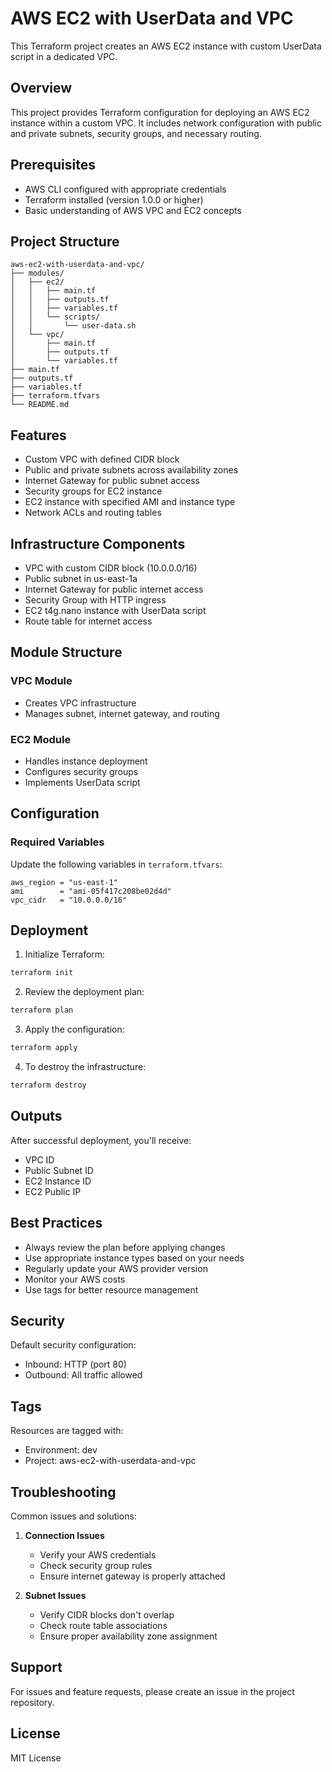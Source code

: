 # AWS EC2 with UserData and VPC

This Terraform project creates an AWS EC2 instance with custom UserData script in a dedicated VPC.

## Overview

This project provides Terraform configuration for deploying an AWS EC2 instance within a custom VPC. It includes network configuration with public and private subnets, security groups, and necessary routing.

## Prerequisites

- AWS CLI configured with appropriate credentials
- Terraform installed (version 1.0.0 or higher)
- Basic understanding of AWS VPC and EC2 concepts

## Project Structure

```
aws-ec2-with-userdata-and-vpc/
├── modules/
│   ├── ec2/
│   │   ├── main.tf
│   │   ├── outputs.tf
│   │   ├── variables.tf
│   │   └── scripts/
│   │       └── user-data.sh
│   └── vpc/
│       ├── main.tf
│       ├── outputs.tf
│       └── variables.tf
├── main.tf
├── outputs.tf
├── variables.tf
├── terraform.tfvars
└── README.md
```

## Features

- Custom VPC with defined CIDR block
- Public and private subnets across availability zones
- Internet Gateway for public subnet access
- Security groups for EC2 instance
- EC2 instance with specified AMI and instance type
- Network ACLs and routing tables

## Infrastructure Components

- VPC with custom CIDR block (10.0.0.0/16)
- Public subnet in us-east-1a
- Internet Gateway for public internet access
- Security Group with HTTP ingress
- EC2 t4g.nano instance with UserData script
- Route table for internet access

## Module Structure

### VPC Module

- Creates VPC infrastructure
- Manages subnet, internet gateway, and routing

### EC2 Module

- Handles instance deployment
- Configures security groups
- Implements UserData script

## Configuration

### Required Variables

Update the following variables in `terraform.tfvars`:

```hcl
aws_region = "us-east-1"
ami        = "ami-05f417c208be02d4d"
vpc_cidr   = "10.0.0.0/16"
```

## Deployment

1. Initialize Terraform:

```bash
terraform init
```

2. Review the deployment plan:

```bash
terraform plan
```

3. Apply the configuration:

```bash
terraform apply
```

4. To destroy the infrastructure:

```bash
terraform destroy
```

## Outputs

After successful deployment, you'll receive:

- VPC ID
- Public Subnet ID
- EC2 Instance ID
- EC2 Public IP

## Best Practices

- Always review the plan before applying changes
- Use appropriate instance types based on your needs
- Regularly update your AWS provider version
- Monitor your AWS costs
- Use tags for better resource management

## Security

Default security configuration:

- Inbound: HTTP (port 80)
- Outbound: All traffic allowed

## Tags

Resources are tagged with:

- Environment: dev
- Project: aws-ec2-with-userdata-and-vpc

## Troubleshooting

Common issues and solutions:

1. **Connection Issues**

   - Verify your AWS credentials
   - Check security group rules
   - Ensure internet gateway is properly attached

2. **Subnet Issues**
   - Verify CIDR blocks don't overlap
   - Check route table associations
   - Ensure proper availability zone assignment

## Support

For issues and feature requests, please create an issue in the project repository.

## License

MIT License
